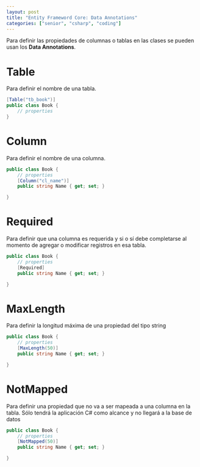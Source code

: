 ```yaml
---
layout: post
title: "Entity Frameword Core: Data Annotations"
categories: ["senior", "csharp", "coding"]
---
```


Para definir las propiedades de columnas o tablas en las clases se<!--more--> pueden usan los **Data Annotations**.

# Table

Para definir el nombre de una tabla.

```csharp
[Table("tb_book")]
public class Book {
    // properties
}
```

# Column

Para definir el nombre de una columna.

```csharp
public class Book {
    // properties
    [Column("cl_name")]
    public string Name { get; set; }

}
```

# Required

Para definir que una columna es requerida y si o sí debe completarse al momento de agregar o modificar registros en esa tabla.

```csharp
public class Book {
    // properties
    [Required]
    public string Name { get; set; }

}
```

# MaxLength

Para definir la longitud máxima de una propiedad del tipo string

```csharp
public class Book {
    // properties
    [MaxLength(50)]
    public string Name { get; set; }

}
```

# NotMapped

Para definir una propiedad que no va a ser mapeada a una columna en la tabla. Sólo tendrá la aplicación C# como alcance y no llegará a la base de datos

```csharp
public class Book {
    // properties
    [NotMapped(50)]
    public string Name { get; set; }

}
```

